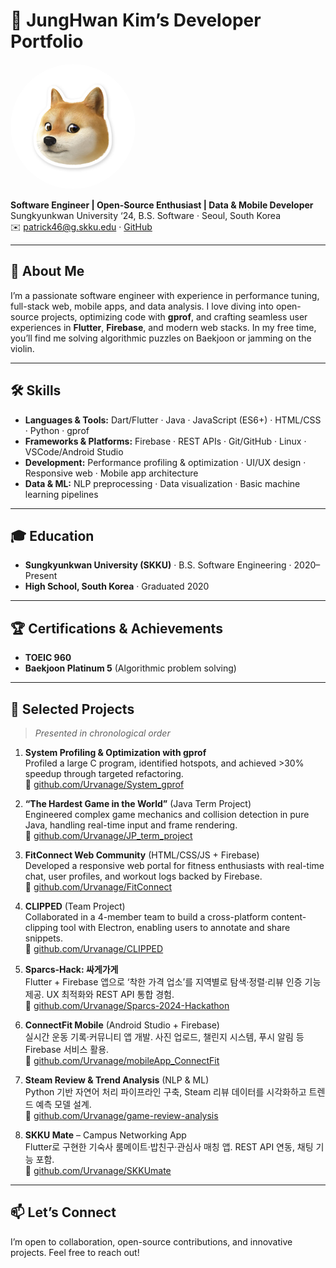 <!-- ────────────────────────────────────────────────────────────────────────── -->
# 🎯 JungHwan Kim’s Developer Portfolio

<img src="./figures.jpg" alt="JungHwan Kim" width="200" style="border-radius:50%;"/>

**Software Engineer | Open-Source Enthusiast | Data & Mobile Developer**  
Sungkyunkwan University ‘24, B.S. Software · Seoul, South Korea  
✉️ patrick46@g.skku.edu · [GitHub](https://github.com/Urvanage)

---

## 🚀 About Me
I’m a passionate software engineer with experience in performance tuning, full-stack web, mobile apps, and data analysis. I love diving into open-source projects, optimizing code with **gprof**, and crafting seamless user experiences in **Flutter**, **Firebase**, and modern web stacks. In my free time, you’ll find me solving algorithmic puzzles on Baekjoon or jamming on the violin.

---

## 🛠 Skills
- **Languages & Tools:** Dart/Flutter · Java · JavaScript (ES6+) · HTML/CSS · Python · gprof  
- **Frameworks & Platforms:** Firebase · REST APIs · Git/GitHub · Linux · VSCode/Android Studio  
- **Development:** Performance profiling & optimization · UI/UX design · Responsive web · Mobile app architecture  
- **Data & ML:** NLP preprocessing · Data visualization · Basic machine learning pipelines  

---

## 🎓 Education
- **Sungkyunkwan University (SKKU)** · B.S. Software Engineering · 2020–Present  
- **High School, South Korea** · Graduated 2020

---

## 🏆 Certifications & Achievements
- **TOEIC 960**  
- **Baekjoon Platinum 5** (Algorithmic problem solving)

---

## 💼 Selected Projects

> _Presented in chronological order_

1. **System Profiling & Optimization with gprof**  
   Profiled a large C program, identified hotspots, and achieved >30% speedup through targeted refactoring.  
   🔗 [github.com/Urvanage/System_gprof](https://github.com/Urvanage/System_gprof)

2. **“The Hardest Game in the World”** (Java Term Project)  
   Engineered complex game mechanics and collision detection in pure Java, handling real-time input and frame rendering.  
   🔗 [github.com/Urvanage/JP_term_project](https://github.com/Urvanage/JP_term_project)

3. **FitConnect Web Community** (HTML/CSS/JS + Firebase)  
   Developed a responsive web portal for fitness enthusiasts with real-time chat, user profiles, and workout logs backed by Firebase.  
   🔗 [github.com/Urvanage/FitConnect](https://github.com/Urvanage/FitConnect)

4. **CLIPPED** (Team Project)  
   Collaborated in a 4-member team to build a cross-platform content-clipping tool with Electron, enabling users to annotate and share snippets.  
   🔗 [github.com/Urvanage/CLIPPED](https://github.com/Urvanage/CLIPPED)

5. **Sparcs-Hack: 싸게가게**  
   Flutter + Firebase 앱으로 ‘착한 가격 업소’를 지역별로 탐색·정렬·리뷰 인증 기능 제공. UX 최적화와 REST API 통합 경험.  
   🔗 [github.com/Urvanage/Sparcs-2024-Hackathon](https://github.com/Urvanage/Sparcs-2024-Hackathon)

6. **ConnectFit Mobile** (Android Studio + Firebase)  
   실시간 운동 기록·커뮤니티 앱 개발. 사진 업로드, 챌린지 시스템, 푸시 알림 등 Firebase 서비스 활용.  
   🔗 [github.com/Urvanage/mobileApp_ConnectFit](https://github.com/Urvanage/mobileApp_ConnectFit)

7. **Steam Review & Trend Analysis** (NLP & ML)  
   Python 기반 자연어 처리 파이프라인 구축, Steam 리뷰 데이터를 시각화하고 트렌드 예측 모델 설계.  
   🔗 [github.com/Urvanage/game-review-analysis](https://github.com/Urvanage/game-review-analysis)

8. **SKKU Mate** – Campus Networking App  
   Flutter로 구현한 기숙사 룸메이트·밥친구·관심사 매칭 앱. REST API 연동, 채팅 기능 포함.  
   🔗 [github.com/Urvanage/SKKUmate](https://github.com/Urvanage/SKKUmate)

---

## 📫 Let’s Connect
I’m open to collaboration, open-source contributions, and innovative projects. Feel free to reach out!

